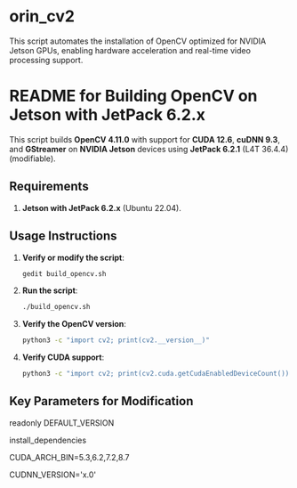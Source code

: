 # orin_cv2
This script automates the installation of OpenCV optimized for NVIDIA Jetson GPUs, enabling hardware acceleration and real-time video processing support.

# README for Building OpenCV on Jetson with JetPack 6.2.x

This script builds **OpenCV 4.11.0** with support for **CUDA 12.6**, **cuDNN 9.3**, and **GStreamer** on **NVIDIA Jetson** devices using **JetPack 6.2.1** (L4T 36.4.4) (modifiable).

## Requirements

1. **Jetson with JetPack 6.2.x** (Ubuntu 22.04).

## Usage Instructions

1. **Verify or modify the script**:
    ```bash
    gedit build_opencv.sh
    ```

2. **Run the script**:
    ```bash
    ./build_opencv.sh
    ```

3. **Verify the OpenCV version**:
    ```bash
    python3 -c "import cv2; print(cv2.__version__)"
    ```

4. **Verify CUDA support**:
    ```bash
    python3 -c "import cv2; print(cv2.cuda.getCudaEnabledDeviceCount())"
    ```
## Key Parameters for Modification
readonly DEFAULT_VERSION

install_dependencies

CUDA_ARCH_BIN=5.3,6.2,7.2,8.7

CUDNN_VERSION='x.0'

